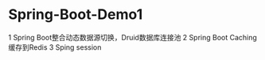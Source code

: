 # Spring-Boot-Demo1
1 Spring Boot整合动态数据源切换，Druid数据库连接池
2 Spring Boot Caching 缓存到Redis
3 Sping session
